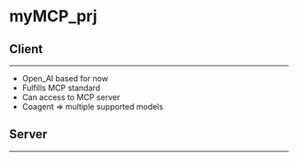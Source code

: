 # myMCP_prj

## Client

----------------------------------

- Open_AI based for now
- Fulfills MCP standard
- Can access to MCP server
- Coagent => multiple supported models


## Server

----------------------------------

